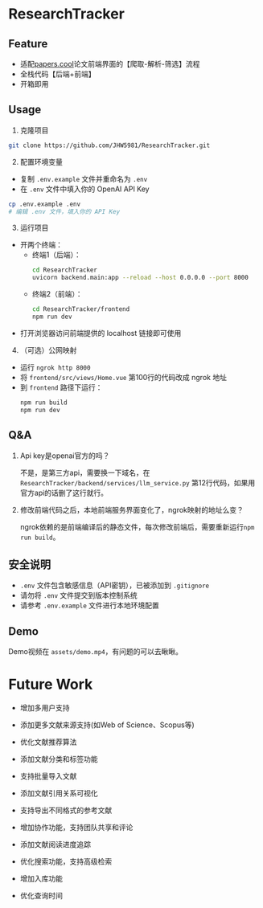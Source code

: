 # ResearchTracker

## Feature
- 适配[papers.cool](https://papers.cool)论文前端界面的【爬取-解析-筛选】流程
- 全栈代码【后端+前端】
- 开箱即用

## Usage
1. 克隆项目
```bash
git clone https://github.com/JHW5981/ResearchTracker.git
```

2. 配置环境变量
- 复制 `.env.example` 文件并重命名为 `.env`
- 在 `.env` 文件中填入你的 OpenAI API Key
```bash
cp .env.example .env
# 编辑 .env 文件，填入你的 API Key
```

3. 运行项目
- 开两个终端：
  - 终端1（后端）：
    ```bash
    cd ResearchTracker
    uvicorn backend.main:app --reload --host 0.0.0.0 --port 8000
    ```
  - 终端2（前端）：
    ```bash
    cd ResearchTracker/frontend
    npm run dev
    ```
- 打开浏览器访问前端提供的 localhost 链接即可使用

4. （可选）公网映射
- 运行 `ngrok http 8000`
- 将 `frontend/src/views/Home.vue` 第100行的代码改成 ngrok 地址
- 到 `frontend` 路径下运行：
  ```bash
  npm run build
  npm run dev
  ```

## Q&A

1. Api key是openai官方的吗？

    不是，是第三方api，需要换一下域名，在 `ResearchTracker/backend/services/llm_service.py` 第12行代码，如果用官方api的话删了这行就行。

2. 修改前端代码之后，本地前端服务界面变化了，ngrok映射的地址么变？

    ngrok依赖的是前端编译后的静态文件，每次修改前端后，需要重新运行`npm run build`。

## 安全说明

- `.env` 文件包含敏感信息（API密钥），已被添加到 `.gitignore`
- 请勿将 `.env` 文件提交到版本控制系统
- 请参考 `.env.example` 文件进行本地环境配置

## Demo

Demo视频在 `assets/demo.mp4`，有问题的可以去瞅瞅。

# Future Work
- 增加多用户支持
- 添加更多文献来源支持(如Web of Science、Scopus等)
- 优化文献推荐算法
- 添加文献分类和标签功能
- 支持批量导入文献
- 添加文献引用关系可视化
- 支持导出不同格式的参考文献
- 增加协作功能，支持团队共享和评论
- 添加文献阅读进度追踪
- 优化搜索功能，支持高级检索

- 增加入库功能
- 优化查询时间